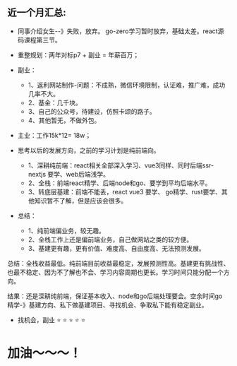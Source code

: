 
## 近一个月汇总:

* 同事介绍女生--》失败，放弃。 go-zero学习暂时放弃，基础太差。react源码课程第三节。

* 重整规划：两年对标p7 + 副业 = 年薪百万；
  
* 副业：
  * 1、返利网站制作-问题：不成熟，微信环境限制，认证难，推广难，成功几率不大。
  * 2、基金：几千块。
  * 3、自己的公众号，待建设，仿照卡颂的路子。
  * 4、其他暂无，不做外包。 
  
* 主业：工作15k*12= 18w；
  
* 思考以后的发展方向，之前的学习计划是纯前端向。
  * 1、深耕纯前端：react相关全部深入学习、vue3同样、同时后端ssr-nextjs 要学、web后端浅学。
  * 2、全栈：前端react精学、后端node和go、要学到平均后端水平。
  * 3、转底层基建：前端不能丢，react vue3 要学、 go精学、rust要学、其他知识暂不了解，但是应该会很多。
* 总结：
  * 1、纯前端偏业务，较无趣。 
  * 2、全栈工作上还是偏前端业务，自己做网站之类的较方便。 
  * 3、基建更有趣，更有价值、难度高、自由度高、无法预测发展。
 
总结：全栈收益最低。纯前端目前收益最稳定，发展预测性高。基建更有挑战性、也最不稳定、因为不了解也不会、学习内容周期也更长。学习时间只能分配一个方向。

结果：还是深耕纯前端，保证基本收入、node和go后端处理要会。空余时间go 精学-》基建方向、私下做基建项目、寻找机会、争取私下能有稳定副业。

* 找机会，副业 ⭐️ ⭐️ ⭐️ ⭐️ ⭐️

# 加油～～～！